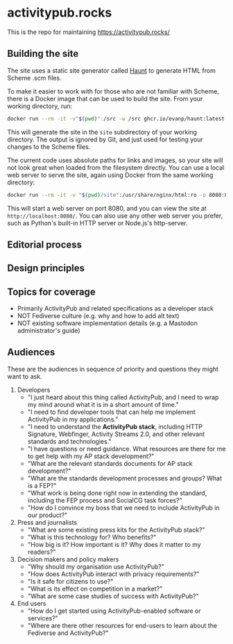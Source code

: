 # activitypub.rocks

This is the repo for maintaining https://activitypub.rocks/

## Building the site

The site uses a static site generator called [Haunt](https://dthompson.us/projects/haunt.html) to generate HTML from Scheme .scm files.

To make it easier to work with for those who are not familiar with Scheme, there is a Docker image that can be used to build the site. From your working directory, run:

```bash
docker run --rm -it -v"$(pwd)":/src -w /src ghcr.io/evanp/haunt:latest /usr/bin/haunt build
```

This will generate the site in the `site` subdirectory of your working directory. The output is ignored by Git, and just used for testing your changes to the Scheme files.

The current code uses absolute paths for links and images, so your site will not look great when loaded from the filesystem directly. You can use a local web server to serve the site, again using Docker from the same working directory:

```bash
docker run --rm -it -v "$(pwd)/site":/usr/share/nginx/html:ro -p 8080:80 nginx:alpine
```

This will start a web server on port 8080, and you can view the site at `http://localhost:8080/`. You can also use any other web server you prefer, such as Python's built-in HTTP server or Node.js's http-server.

## Editorial process

## Design principles

## Topics for coverage

* Primarily ActivityPub and related specifications as a developer stack
* NOT Fediverse culture (e.g. why and how to add alt text)
* NOT existing software implementation details (e.g. a Mastodon administrator's guide)

## Audiences

These are the audiences in sequence of priority and questions they might want to ask.

1. Developers
   * "I just heard about this thing called ActivityPub, and I need to wrap my mind around what it is in a short amount of time."
   * "I need to find developer tools that can help me implement ActivityPub in my applications."
   * "I need to understand the **ActivityPub stack**, including HTTP Signature, Webfinger, Activity Streams 2.0, and other relevant standards and technologies."
   * "I have questions or need guidance. What resources are there for me to get help with my AP stack development?"
   * "What are the relevant standards documents for AP stack development?"
   * "What are the standards development processes and groups? What is a FEP?"
   * "What work is being done right now in extending the standard, including the FEP process and SocialCG task forces?"
   * "How do I convince my boss that we need to include ActivityPub in our product?"
2. Press and journalists
   * "What are some existing press kits for the ActivityPub stack?"
   * "What is this technology for? Who benefits?"
   * "How big is it? How important is it? Why does it matter to my readers?"
3. Decision makers and policy makers
   * "Why should my organisation use ActivityPub?"
   * "How does ActivityPub interact with privacy requirements?"
   * "Is it safe for citizens to use?"
   * "What is its effect on competition in a market?"
   * "What are some case studies of success with ActivityPub?"
4. End users
    * "How do I get started using ActivityPub-enabled software or services?"
    * "Where are there other resources for end-users to learn about the Fediverse and ActivityPub?"
